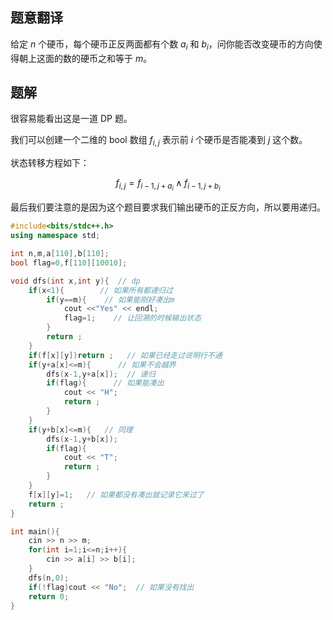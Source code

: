 ## 题意翻译

给定 $n$ 个硬币，每个硬币正反两面都有个数 $a_i$ 和 $b_i$，问你能否改变硬币的方向使得朝上这面的数的硬币之和等于 $m$。

## 题解

很容易能看出这是一道 DP 题。

我们可以创建一个二维的 bool 数组 $f_{i,j}$ 表示前 $i$ 个硬币是否能凑到 $j$ 这个数。

状态转移方程如下：

$$
f_{i,j} = f_{i-1,j+a_{i}} \wedge f_{i-1,j+b_{i}}
$$

最后我们要注意的是因为这个题目要求我们输出硬币的正反方向，所以要用递归。


```cpp
#include<bits/stdc++.h>
using namespace std;

int n,m,a[110],b[110];
bool flag=0,f[110][10010];

void dfs(int x,int y){  // dp
	if(x<1){        // 如果所有都递归过
		if(y==m){    // 如果能刚好凑出m
			cout <<"Yes" << endl;
			flag=1;    // 让回溯的时候输出状态
		}
		return ;
	}
	if(f[x][y])return ;   // 如果已经走过说明行不通
	if(y+a[x]<=m){      // 如果不会越界
		dfs(x-1,y+a[x]);  // 递归
		if(flag){      // 如果能凑出
			cout << "H";
			return ;
	    }
	}
	if(y+b[x]<=m){   // 同理
		dfs(x-1,y+b[x]);
		if(flag){
			cout << "T";
			return ;
		}
	}
	f[x][y]=1;   // 如果都没有凑出就记录它来过了
	return ;
}

int main(){
	cin >> n >> m;
	for(int i=1;i<=n;i++){
		cin >> a[i] >> b[i];
	}
	dfs(n,0);
	if(!flag)cout << "No";  // 如果没有找出
	return 0;
}
```